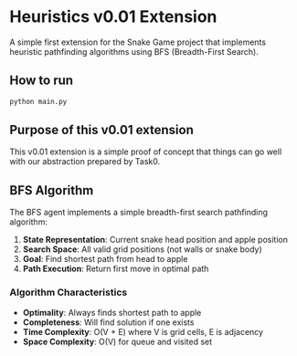 # Heuristics v0.01 Extension

A simple first extension for the Snake Game project that implements heuristic pathfinding algorithms using BFS (Breadth-First Search).

## How to run

```bash
python main.py
```

## Purpose of this v0.01 extension

This v0.01 extension is a simple proof of concept that things can go well with our abstraction prepared by Task0.

## BFS Algorithm

The BFS agent implements a simple breadth-first search pathfinding algorithm:

1. **State Representation**: Current snake head position and apple position
2. **Search Space**: All valid grid positions (not walls or snake body)
3. **Goal**: Find shortest path from head to apple
4. **Path Execution**: Return first move in optimal path

### Algorithm Characteristics

- **Optimality**: Always finds shortest path to apple
- **Completeness**: Will find solution if one exists
- **Time Complexity**: O(V + E) where V is grid cells, E is adjacency
- **Space Complexity**: O(V) for queue and visited set
